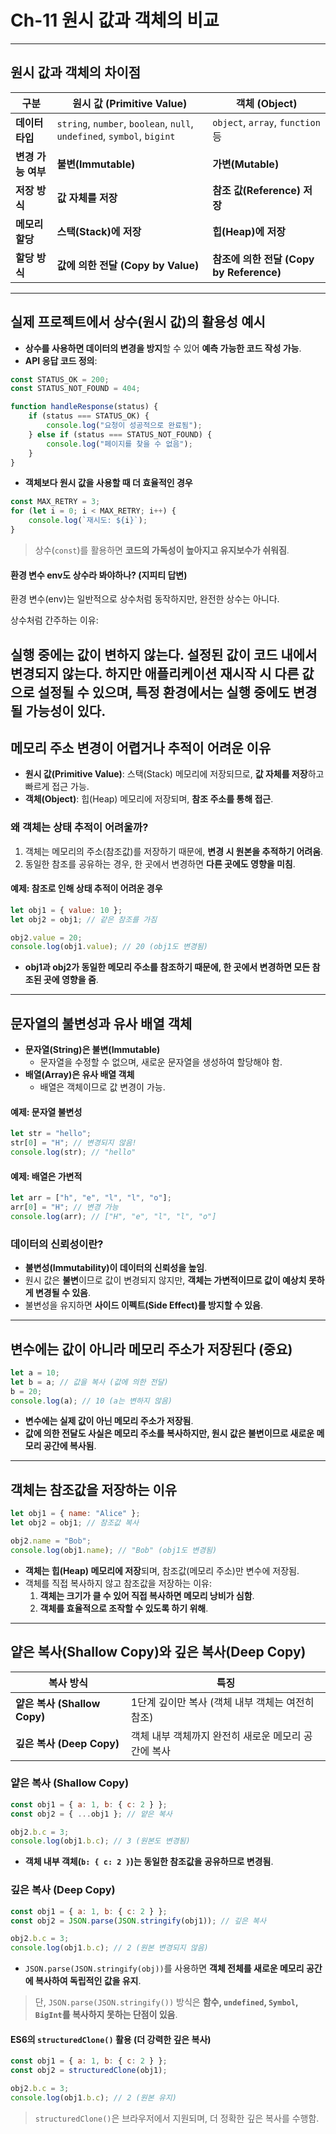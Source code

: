 # Ch-11 원시 값과 객체의 비교

---

## 원시 값과 객체의 차이점

| 구분 | 원시 값 (Primitive Value) | 객체 (Object) |
|---|---|---|
| **데이터 타입** | `string`, `number`, `boolean`, `null`, `undefined`, `symbol`, `bigint` | `object`, `array`, `function` 등 |
| **변경 가능 여부** | **불변(Immutable)** | **가변(Mutable)** |
| **저장 방식** | **값 자체를 저장** | **참조 값(Reference) 저장** |
| **메모리 할당** | **스택(Stack)에 저장** | **힙(Heap)에 저장** |
| **할당 방식** | **값에 의한 전달 (Copy by Value)** | **참조에 의한 전달 (Copy by Reference)** |

---

## 실제 프로젝트에서 상수(원시 값)의 활용성 예시

- **상수를 사용하면 데이터의 변경을 방지**할 수 있어 **예측 가능한 코드 작성 가능**.
- **API 응답 코드 정의**:
```javascript
const STATUS_OK = 200;
const STATUS_NOT_FOUND = 404;

function handleResponse(status) {
    if (status === STATUS_OK) {
        console.log("요청이 성공적으로 완료됨");
    } else if (status === STATUS_NOT_FOUND) {
        console.log("페이지를 찾을 수 없음");
    }
}
```

- **객체보다 원시 값을 사용할 때 더 효율적인 경우**
```javascript
const MAX_RETRY = 3;
for (let i = 0; i < MAX_RETRY; i++) {
    console.log(`재시도: ${i}`);
}
```
> 상수(`const`)를 활용하면 **코드의 가독성이 높아지고 유지보수가 쉬워짐**.

#### 환경 변수 env도 상수라 봐야하나? (지피티 답변)
환경 변수(env)는 일반적으로 상수처럼 동작하지만, 완전한 상수는 아니다.

상수처럼 간주하는 이유:

실행 중에는 값이 변하지 않는다.
설정된 값이 코드 내에서 변경되지 않는다.
하지만 애플리케이션 재시작 시 다른 값으로 설정될 수 있으며, 특정 환경에서는 실행 중에도 변경될 가능성이 있다.
---

## 메모리 주소 변경이 어렵거나 추적이 어려운 이유
- **원시 값(Primitive Value)**: 스택(Stack) 메모리에 저장되므로, **값 자체를 저장**하고 빠르게 접근 가능.
- **객체(Object)**: 힙(Heap) 메모리에 저장되며, **참조 주소를 통해 접근**.

### 왜 객체는 상태 추적이 어려울까?
1. 객체는 메모리의 주소(참조값)를 저장하기 때문에, **변경 시 원본을 추적하기 어려움**.
2. 동일한 참조를 공유하는 경우, 한 곳에서 변경하면 **다른 곳에도 영향을 미침**.

#### 예제: 참조로 인해 상태 추적이 어려운 경우
```javascript
let obj1 = { value: 10 };
let obj2 = obj1; // 같은 참조를 가짐

obj2.value = 20;
console.log(obj1.value); // 20 (obj1도 변경됨)
```
- **obj1과 obj2가 동일한 메모리 주소를 참조하기 때문에, 한 곳에서 변경하면 모든 참조된 곳에 영향을 줌**.

---

## 문자열의 불변성과 유사 배열 객체
- **문자열(String)은 불변(Immutable)**
  - 문자열을 수정할 수 없으며, 새로운 문자열을 생성하여 할당해야 함.
- **배열(Array)은 유사 배열 객체**
  - 배열은 객체이므로 값 변경이 가능.

#### 예제: 문자열 불변성
```javascript
let str = "hello";
str[0] = "H"; // 변경되지 않음!
console.log(str); // "hello"
```

#### 예제: 배열은 가변적
```javascript
let arr = ["h", "e", "l", "l", "o"];
arr[0] = "H"; // 변경 가능
console.log(arr); // ["H", "e", "l", "l", "o"]
```

### 데이터의 신뢰성이란?
- **불변성(Immutability)이 데이터의 신뢰성을 높임**.
- 원시 값은 **불변**이므로 값이 변경되지 않지만, **객체는 가변적이므로 값이 예상치 못하게 변경될 수 있음**.
- 불변성을 유지하면 **사이드 이펙트(Side Effect)를 방지할 수 있음**.

---

## 변수에는 값이 아니라 메모리 주소가 저장된다 (중요)
```javascript
let a = 10;
let b = a; // 값을 복사 (값에 의한 전달)
b = 20;
console.log(a); // 10 (a는 변하지 않음)
```
- **변수에는 실제 값이 아닌 메모리 주소가 저장됨**.
- **값에 의한 전달도 사실은 메모리 주소를 복사하지만, 원시 값은 불변이므로 새로운 메모리 공간에 복사됨**.

---

## 객체는 참조값을 저장하는 이유
```javascript
let obj1 = { name: "Alice" };
let obj2 = obj1; // 참조값 복사

obj2.name = "Bob";
console.log(obj1.name); // "Bob" (obj1도 변경됨)
```
- **객체는 힙(Heap) 메모리에 저장**되며, 참조값(메모리 주소)만 변수에 저장됨.
- 객체를 직접 복사하지 않고 참조값을 저장하는 이유:
  1. **객체는 크기가 클 수 있어 직접 복사하면 메모리 낭비가 심함**.
  2. **객체를 효율적으로 조작할 수 있도록 하기 위해**.

---

## 얕은 복사(Shallow Copy)와 깊은 복사(Deep Copy)

| 복사 방식 | 특징 |
|---|---|
| **얕은 복사 (Shallow Copy)** | 1단계 깊이만 복사 (객체 내부 객체는 여전히 참조) |
| **깊은 복사 (Deep Copy)** | 객체 내부 객체까지 완전히 새로운 메모리 공간에 복사 |

### **얕은 복사 (Shallow Copy)**
```javascript
const obj1 = { a: 1, b: { c: 2 } };
const obj2 = { ...obj1 }; // 얕은 복사

obj2.b.c = 3; 
console.log(obj1.b.c); // 3 (원본도 변경됨)
```
- **객체 내부 객체(`b: { c: 2 }`)는 동일한 참조값을 공유하므로 변경됨**.

### **깊은 복사 (Deep Copy)**
```javascript
const obj1 = { a: 1, b: { c: 2 } };
const obj2 = JSON.parse(JSON.stringify(obj1)); // 깊은 복사

obj2.b.c = 3;
console.log(obj1.b.c); // 2 (원본 변경되지 않음)
```
- `JSON.parse(JSON.stringify(obj))`를 사용하면 **객체 전체를 새로운 메모리 공간에 복사하여 독립적인 값을 유지**.

> 단, `JSON.parse(JSON.stringify())` 방식은 **함수, `undefined`, `Symbol`, `BigInt`를 복사하지 못하는 단점이 있음**.

#### ES6의 `structuredClone()` 활용 (더 강력한 깊은 복사)
```javascript
const obj1 = { a: 1, b: { c: 2 } };
const obj2 = structuredClone(obj1);

obj2.b.c = 3;
console.log(obj1.b.c); // 2 (원본 유지)
```
> `structuredClone()`은 브라우저에서 지원되며, 더 정확한 깊은 복사를 수행함.

